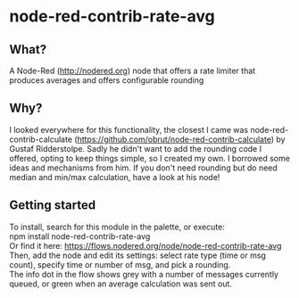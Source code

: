 # node-red-contrib-rate-avg

## What?
A Node-Red (http://nodered.org) node that offers a rate limiter that produces averages and offers configurable rounding

## Why?
I looked everywhere for this functionality, the closest I came was node-red-contrib-calculate (https://github.com/obrut/node-red-contrib-calculate) by Gustaf Ridderstolpe. Sadly he didn't want to add the rounding code I offered, opting to keep things simple, so I created my own. I borrowed some ideas and mechanisms from him. If you don't need rounding but do need median and min/max calculation, have a look at his node!

## Getting started
To install, search for this module in the palette, or execute:<br />
    npm install node-red-contrib-rate-avg<br />
Or find it here: https://flows.nodered.org/node/node-red-contrib-rate-avg<br />
Then, add the node and edit its settings: select rate type (time or msg count), specify time or number of msg, and pick a rounding.<br />
The info dot in the flow shows grey with a number of messages currently queued, or green when an average calculation was sent out.

